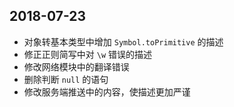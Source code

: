 ## 2018-07-23 

- 对象转基本类型中增加 `Symbol.toPrimitive` 的描述
- 修正正则简写中对 `\w` 错误的描述
- 修改网络模块中的翻译错误
- 删除判断 `null` 的语句
- 修改服务端推送中的内容，使描述更加严谨